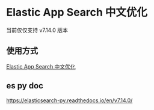 # Elastic App Search 中文优化

当前仅仅支持 v7.14.0 版本

## 使用方式

[Elastic App Search 中文优化](https://oss.qiyutech.tech/es_app_cn_opt/index.html)

## es py doc

https://elasticsearch-py.readthedocs.io/en/v7.14.0/